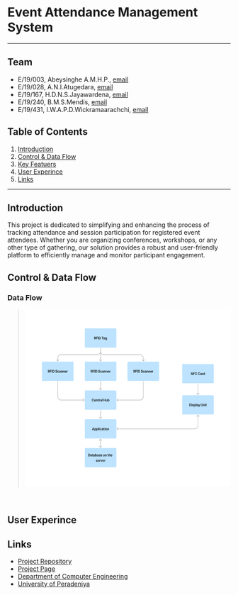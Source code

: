 # Event Attendance Management System

---

<!--
This is a sample image, to show how to add images to your page. To learn more options, please refer [this](https://projects.ce.pdn.ac.lk/docs/faq/how-to-add-an-image/)

![Sample Image](./images/sample.png)
 -->

## Team

- E/19/003, Abeysinghe A.M.H.P., [email](e19003@eng.pdn.ac.lk)
- E/19/028, A.N.I.Atugedara, [email](e19028@eng.pdn.ac.lk)
- E/19/167, H.D.N.S.Jayawardena, [email](e19167@eng.pdn.ac.lk)
- E/19/240, B.M.S.Mendis, [email](e19240@eng.pdn.ac.lk)
- E/19/431, I.W.A.P.D.Wickramaarachchi, [email](e19431@eng.pdn.ac.lk)

## Table of Contents

1. [Introduction](#introduction)
2. [Control & Data Flow](#control-&-data-flow)
3. [Key Featuers](#key-featuers)
4. [User Experince](#user-experince)
5. [Links](#links)

---

## Introduction

This project is dedicated to simplifying and enhancing the process of tracking attendance and session participation for registered event attendees. Whether you are organizing conferences, workshops, or any other type of gathering, our solution provides a robust and user-friendly platform to efficiently manage and monitor participant engagement.

## Control & Data Flow

### Data Flow

> <img src="./dataflow.png" alt="Alt Text" width="600" height="400">

  <br>

## User Experince

## Links

- [Project Repository](https://github.com/cepdnaclk/e19-3yp-Event-Attendance-Management-System)
- [Project Page](https://cepdnaclk.github.io/e19-3yp-Event-Attendance-Management-System/)
- [Department of Computer Engineering](http://www.ce.pdn.ac.lk/)
- [University of Peradeniya](https://eng.pdn.ac.lk/)

[//]: # "Please refer this to learn more about Markdown syntax"
[//]: # "https://github.com/adam-p/markdown-here/wiki/Markdown-Cheatsheet"
